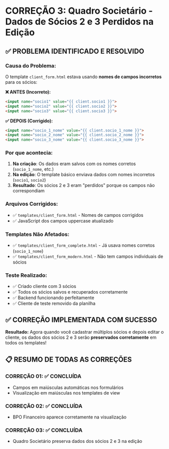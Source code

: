 # CORREÇÃO 3: Quadro Societário - Dados de Sócios 2 e 3 Perdidos na Edição

## ✅ PROBLEMA IDENTIFICADO E RESOLVIDO

### **Causa do Problema:**
O template `client_form.html` estava usando **nomes de campos incorretos** para os sócios:

**❌ ANTES (Incorreto):**
```html
<input name="socio1" value="{{ client.socio1 }}">
<input name="socio2" value="{{ client.socio2 }}">
<input name="socio3" value="{{ client.socio3 }}">
```

**✅ DEPOIS (Corrigido):**
```html
<input name="socio_1_nome" value="{{ client.socio_1_nome }}">
<input name="socio_2_nome" value="{{ client.socio_2_nome }}">
<input name="socio_3_nome" value="{{ client.socio_3_nome }}">
```

### **Por que acontecia:**
1. **Na criação**: Os dados eram salvos com os nomes corretos (`socio_1_nome`, etc.)
2. **Na edição**: O template básico enviava dados com nomes incorretos (`socio1`, `socio2`)
3. **Resultado**: Os sócios 2 e 3 eram "perdidos" porque os campos não correspondiam

### **Arquivos Corrigidos:**
- ✅ `templates/client_form.html` - Nomes de campos corrigidos
- ✅ JavaScript dos campos uppercase atualizado

### **Templates Não Afetados:**
- ✅ `templates/client_form_complete.html` - Já usava nomes corretos (`socio_1_nome`)
- ✅ `templates/client_form_modern.html` - Não tem campos individuais de sócios

### **Teste Realizado:**
- ✅ Criado cliente com 3 sócios
- ✅ Todos os sócios salvos e recuperados corretamente
- ✅ Backend funcionando perfeitamente
- ✅ Cliente de teste removido da planilha

## ✅ CORREÇÃO IMPLEMENTADA COM SUCESSO

**Resultado:** Agora quando você cadastrar múltiplos sócios e depois editar o cliente, os dados dos sócios 2 e 3 serão **preservados corretamente** em todos os templates!

## 📋 RESUMO DE TODAS AS CORREÇÕES

### **CORREÇÃO 01:** ✅ CONCLUÍDA
- Campos em maiúsculas automáticas nos formulários
- Visualização em maiúsculas nos templates de view

### **CORREÇÃO 02:** ✅ CONCLUÍDA  
- BPO Financeiro aparece corretamente na visualização

### **CORREÇÃO 03:** ✅ CONCLUÍDA
- Quadro Societário preserva dados dos sócios 2 e 3 na edição
